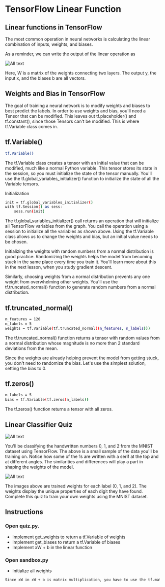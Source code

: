 # TensorFlow Linear Function

## Linear functions in TensorFlow

The most common operation in neural networks is calculating the linear combination of inputs, weights, and biases.

As a reminder, we can write the output of the linear operation as

![All text](http://ww1.sinaimg.cn/large/dc05ba18gy1fnbfxxa9u1j20la01st8j.jpg)

Here, W is a matrix of the weights connecting two layers. The output y, the input x, and the biases b are all vectors.

## Weights and Bias in TensorFlow

The goal of training a neural network is to modify weights and biases to best predict the labels. In order to use weights and bias, you'll need a Tensor that can be modified. This leaves out tf.placeholder() and tf.constant(), since those Tensors can't be modified. This is where tf.Variable class comes in.

## tf.Variable()

```bash
tf.Variable()
```

The tf.Variable class creates a tensor with an initial value that can be modified, much like a normal Python variable. This tensor stores its state in the session, so you must initialize the state of the tensor manually. You'll use the tf.global_variables_initializer() function to initialize the state of all the Variable tensors.

Initialization

```bash
init = tf.global_variables_initializer()
with tf.Session() as sess:
    sess.run(init)
```

The tf.global_variables_initializer() call returns an operation that will initialize all TensorFlow variables from the graph. You call the operation using a session to initialize all the variables as shown above. Using the tf.Variable class allows us to change the weights and bias, but an initial value needs to be chosen.

Initializing the weights with random numbers from a normal distribution is good practice. Randomizing the weights helps the model from becoming stuck in the same place every time you train it. You'll learn more about this in the next lesson, when you study gradient descent.

Similarly, choosing weights from a normal distribution prevents any one weight from overwhelming other weights. You'll use the tf.truncated_normal() function to generate random numbers from a normal distribution.

## tf.truncated_normal()

```bash
n_features = 120
n_labels = 5
weights = tf.Variable(tf.truncated_normal((n_features, n_labels)))
```

The tf.truncated_normal() function returns a tensor with random values from a normal distribution whose magnitude is no more than 2 standard deviations from the mean.

Since the weights are already helping prevent the model from getting stuck, you don't need to randomize the bias. Let's use the simplest solution, setting the bias to 0.

## tf.zeros()

```bash
n_labels = 5
bias = tf.Variable(tf.zeros(n_labels))
```

The tf.zeros() function returns a tensor with all zeros.

## Linear Classifier Quiz

![All text](http://ww1.sinaimg.cn/large/dc05ba18gy1fnbfzqtj8gj20iw04dmxh.jpg)

You'll be classifying the handwritten numbers 0, 1, and 2 from the MNIST dataset using TensorFlow. The above is a small sample of the data you'll be training on. Notice how some of the 1s are written with a serif at the top and at different angles. The similarities and differences will play a part in shaping the weights of the model.

![All text](http://ww1.sinaimg.cn/large/dc05ba18gy1fnbg03rk2rj20ms096t93.jpg)

The images above are trained weights for each label (0, 1, and 2). The weights display the unique properties of each digit they have found. Complete this quiz to train your own weights using the MNIST dataset.

## Instructions

### Open quiz.py.

* Implement get_weights to return a tf.Variable of weights
* Implement get_biases to return a tf.Variable of biases
* Implement xW + b in the linear function

### Open sandbox.py

* Initialize all weights

```bash
Since xW in xW + b is matrix multiplication, you have to use the tf.matmul() function instead of tf.multiply(). Don't forget that order matters in matrix multiplication, so tf.matmul(a,b) is not the same as tf.matmul(b,a).
```
